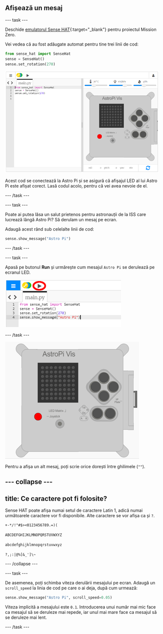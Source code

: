 ## Afișează un mesaj

--- task ---

Deschide [emulatorul Sense HAT](https://trinket.io/mission-zero){:target="_blank"} pentru proiectul Mission Zero.

Vei vedea că au fost adăugate automat pentru tine trei linii de cod:

```python
from sense_hat import SenseHat
sense = SenseHat()
sense.set_rotation(270)
```

![emulator Sense Hat](images/sense-hat-emulator2.png)

Acest cod se conectează la Astro Pi și se asigură că afișajul LED al lui Astro Pi este afișat corect. Lasă codul acolo, pentru că vei avea nevoie de el.

--- /task ---

--- task ---

Poate ai putea lăsa un salut prietenos pentru astronauții de la ISS care lucrează lângă Astro Pi? Să derulam un mesaj pe ecran.

Adaugă acest rând sub celelalte linii de cod:

```python
sense.show_message("Astro Pi")
```

--- /task ---

--- task ---

Apasă pe butonul **Run** și urmărește cum mesajul `Astro Pi` se derulează pe ecranul LED.

![afișează codul de mesaj dă click pe run](images/show-message-code-annotated.PNG)

--- /task ---

![Derularea mesajului](images/scroll-message.gif)

Pentru a afișa un alt mesaj, poți scrie orice dorești între ghilimele (`""`).

--- collapse ---
---
title: Ce caractere pot fi folosite?
---
Sense HAT poate afișa numai setul de caractere Latin 1, adică numai următoarele caractere vor fi disponibile. Alte caractere se vor afișa ca și `?`.

    +-*/!"#$><0123456789.=)(
    
    ABCDEFGHIJKLMNOPQRSTUVWXYZ
    
    abcdefghijklmnopqrstuvwxyz
    
    ?,;:|@%[&_']\~
    

--- /collapse ---

--- task ---

De asemenea, poți schimba viteza derulării mesajului pe ecran. Adaugă un `scroll_speed` la linia de cod pe care o ai deja, după cum urmează:

```python
sense.show_message("Astro Pi", scroll_speed=0.05)
```

Viteza implicită a mesajului este `0.1`. Introducerea unui număr mai mic face ca mesajul să se deruleze mai repede, iar unul mai mare face ca mesajul să se deruleze mai lent.

--- /task ---